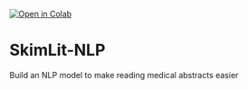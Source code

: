 [![Open in Colab](https://colab.research.google.com/assets/colab-badge.svg)](https://colab.research.google.com/github/zain2525/SkimLit-NLP/blob/main/NLP_Project.ipynb)

# SkimLit-NLP
Build an NLP model to make reading medical abstracts easier
